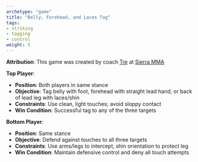 ```yaml
---
archetype: "game"
title: "Belly, Forehead, and Laces Tag"
tags: 
- striking
- tagging
- control
weight: 5
---
```


**Attribution**: This game was created by coach [Tre](https://www.instagram.com/tre_martials_the_arts/) at [Sierra MMA](https://www.instagram.com/sierra_m_m_a/?hl=en)

**Top Player**:
  * **Position**: Both players in same stance
  * **Objective**: Tag belly with foot, forehead with straight lead hand, or back of lead leg with laces/shin
  * **Constraints**: Use clean, light touches; avoid sloppy contact
  * **Win Condition**: Successful tag to any of the three targets

**Bottom Player**:
  * **Position**: Same stance
  * **Objective**: Defend against touches to all three targets
  * **Constraints**: Use arms/legs to intercept, shin orientation to protect leg
  * **Win Condition**: Maintain defensive control and deny all touch attempts
